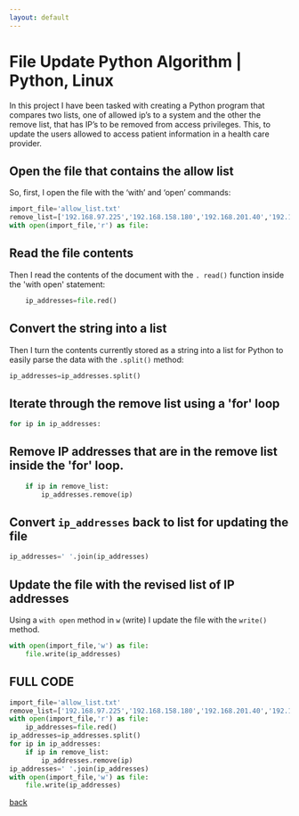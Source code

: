 ```yaml
---
layout: default
---
```


# File Update Python Algorithm | Python, Linux

In this project I have been tasked with creating a Python program that compares two lists, one of allowed ip’s to a system and the other the remove list, that has IP’s to be removed from access privileges. This, to update the users allowed to access patient information in a health care provider. 

## Open the file that contains the allow list 

So, first, I open the file with the ‘with’ and ‘open’ commands: 

```python
import_file='allow_list.txt'
remove_list=['192.168.97.225','192.168.158.180','192.168.201.40','192.168.58.57']
with open(import_file,'r') as file:
```
## Read the file contents

Then I read the contents of the document with the `. read()` function inside the 'with open' statement: 

```python
    ip_addresses=file.red()
```

## Convert the string into a list 

Then I turn the contents currently stored as a string into a list for Python to easily parse the data with the `.split()` method: 

```python
ip_addresses=ip_addresses.split()
```

## Iterate through the remove list using a 'for' loop

```python
for ip in ip_addresses:
```

## Remove IP addresses that are in the remove list inside the 'for' loop.

```python
    if ip in remove_list:
        ip_addresses.remove(ip)
```

## Convert `ip_addresses` back to list for updating the file

```python
ip_addresses=' '.join(ip_addresses)
```

## Update the file with the revised list of IP addresses

Using a `with open` method in `w` (write) I update the file with the `write()` method.

```python
with open(import_file,'w') as file:
    file.write(ip_addresses)
```

## FULL CODE

```python
import_file='allow_list.txt'
remove_list=['192.168.97.225','192.168.158.180','192.168.201.40','192.168.58.57']
with open(import_file,'r') as file:
    ip_addresses=file.red()
ip_addresses=ip_addresses.split()
for ip in ip_addresses:
    if ip in remove_list:
        ip_addresses.remove(ip)
ip_addresses=' '.join(ip_addresses)
with open(import_file,'w') as file:
    file.write(ip_addresses)
```


[back](./)
